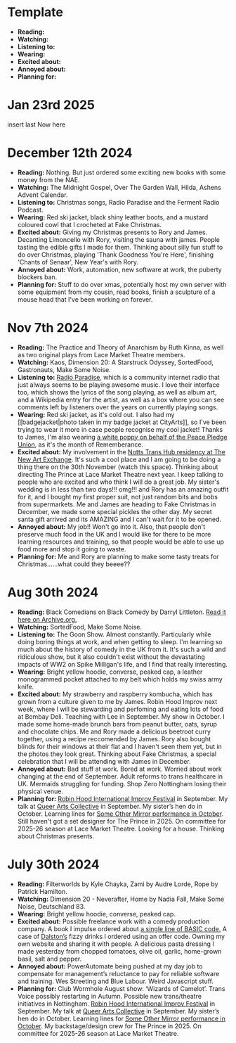 # Template
- **Reading:** 
- **Watching:** 
- **Listening to:** 
- **Wearing:** 
- **Excited about:** 
- **Annoyed about:** 
- **Planning for:**

# Jan 23rd 2025
insert last Now here

# December 12th 2024
- **Reading:** Nothing. But just ordered some exciting new books with some money from the NAE.
- **Watching:** The Midnight Gospel, Over The Garden Wall, Hilda, Ashens Advent Calendar.
- **Listening to:** Christmas songs, Radio Paradise and the Ferment Radio Podcast.
- **Wearing:** Red ski jacket, black shiny leather boots, and a mustard coloured cowl that I crocheted at Fake Christmas.
- **Excited about:** Giving my Christmas presents to Rory and James. Decanting Limoncello with Rory, visiting the sauna with james. People tasting the edible gifts I made for them. Thinking about silly fun stuff to do over Christmas, playing 'Thank Goodness You're Here', finishing 'Chants of Senaar', New Year's with Rory. 
- **Annoyed about:** Work, automation, new software at work, the puberty blockers ban.
- **Planning for:** Stuff to do over xmas, potentially host my own server with some equipment from my cousin, read books, finish a sculpture of a mouse head that I've been working on forever.

# Nov 7th 2024
- **Reading:** The Practice and Theory of Anarchism by Ruth Kinna, as well as two original plays from Lace Market Theatre members.
- **Watching:** Kaos, Dimension 20: A Starstruck Odyssey, SortedFood, Gastronauts, Make Some Noise.
- **Listening to:** [Radio Paradise](https://radioparadise.com/), which is a community internet radio that just always seems to be playing awesome music. I love their interface too, which shows the lyrics of the song playing, as well as album art, and a Wikipedia entry for the artist, as well as a box where you can see comments left by listeners over the years on currently playing songs.
- **Wearing:** Red ski jacket, as it's cold out. I also had my [[badgejacket|photo taken in my badge jacket at CityArts]], so I've been trying to wear it more in case people recognise my cool jacket! Thanks to James, I'm also wearing [a white poppy on behalf of the Peace Pledge Union](https://www.ppu.org.uk/remembrance-white-poppies), as it's the month of Rememberance.
- **Excited about:** My involvement in the [Notts Trans Hub residency at The New Art Exchange](https://www.nae.org.uk/reside-notts-trans-hub/). It's such a cool place and I am going to be doing a thing there on the 30th November (watch this space). Thinking about directing The Prince at Lace Market Theatre next year. I keep talking to people who are excited and who think I will do a great job. My sister's wedding is in less than two days!!! omg!!! and Rory has an amazing outfit for it, and I bought my first proper suit, not just random bits and bobs from supermarkets. Me and James are heading to Fake Christmas in December, we made some special pickles the other day. My secret santa gift arrived and its AMAZING and I can't wait for it to be opened.
- **Annoyed about:** My job!! Won't go into it. Also, that people don't preserve much food in the UK and I would like for there to be more learning resources and training, so that people would be able to use up food more and stop it going to waste.
- **Planning for:**  Me and Rory are planning to make some tasty treats for Christmas......what could they beeee??

# Aug 30th 2024
- **Reading:** Black Comedians on Black Comedy by Darryl Littleton. [Read it here on Archive.org.](https://archive.org/details/blackcomedianson00litt)
- **Watching:** SortedFood, Make Some Noise.
- **Listening to:** The Goon Show. Almost constantly. Particularly while doing boring things at work, and when getting to sleep. I'm learning so much about the history of comedy in the UK from it. It's such a wild and ridiculous show, but it also couldn't exist without the devastating impacts of WW2 on Spike Milligan's life, and I find that really interesting.
- **Wearing:** Bright yellow hoodie, converse, peaked cap, a leather monogrammed pocket attached to my belt which holds my swiss army knife.
- **Excited about:** My strawberry and raspberry kombucha, which has grown from a culture given to me by James. Robin Hood Improv next week, where I will be stewarding and perfoming and eating lots of food at Bombay Deli. Teaching with Lee in September. My show in October. I made some home-made brunch bars from peanut butter, oats, syrup and chocolate chips. Me and Rory made a delicious beetroot curry together, using a recipe reccomended by James. Rory also bought blinds for their windows at their flat and I haven't seen them yet, but in the photos they look great. Thinking about Fake Christmas, a special celebration that I will be attending with James in December.
- **Annoyed about:** Bad stuff at work. Bored at work. Worried about work changing at the end of September. Adult reforms to trans healthcare in UK. Mermaids struggling for funding. Shop Zero Nottingham losing their physical venue.
- **Planning for:** [Robin Hood International Improv Festival](https://www.robinhoodimprov.co.uk/) in September. My talk at [Queer Arts Collective](https://nottinghamplayhouse.co.uk/project/nottinghams-queer-arts-collective/) in September.  My sister’s hen do in October. Learning lines for [Some Other Mirror performance in October](https://lambethfringe.com/events/some-other-mirrors). Still haven't got a set designer for The Prince in 2025. On committee for 2025-26 season at Lace Market Theatre. Looking for a house. Thinking about Christmas presents.

# July 30th 2024
- **Reading:** Filterworlds by Kyle Chayka, Zami by Audre Lorde, Rope by Patrick Hamilton.
- **Watching:** Dimension 20 - Neverafter, Home by Nadia Fall, Make Some Noise, Deutschland 83. 
- **Wearing:** Bright yellow hoodie, converse, peaked cap.
- **Excited about:** Possible freelance work with a comedy production company. A book I impulse ordered about [a single line of BASIC code.](https://10print.org/) A case of [Dalston’s](https://dalstons.com/) fizzy drinks I ordered using an offer code. Owning my own website and sharing it with people. A delicious pasta dressing I made yesterday from chopped tomatoes, olive oil, garlic, home-grown basil, salt and pepper.
- **Annoyed about:** PowerAutomate being pushed at my day job to compensate for management’s reluctance to pay for reliable software and training. Wes Streeting and Blue Labour. Weird Javascript stuff. 
- **Planning for:** Club Wormhole August show: ‘Wizards of Camelot’. Trans Voice possibly restarting in Autumn. Possible new trans/theatre initiatives in Nottingham. [Robin Hood International Improv Festival](https://www.robinhoodimprov.co.uk/) in September. My talk at [Queer Arts Collective](https://nottinghamplayhouse.co.uk/project/nottinghams-queer-arts-collective/) in September.  My sister’s hen do in October. Learning lines for [Some Other Mirror performance in October](https://lambethfringe.com/events/some-other-mirrors). My backstage/design crew for The Prince in 2025. On committee for 2025-26 season at Lace Market Theatre.